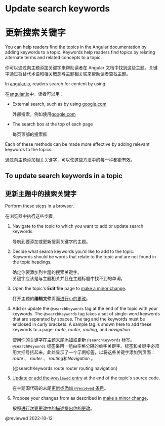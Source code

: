 # Update search keywords

# 更新搜索关键字

You can help readers find the topics in the Angular documentation by adding keywords to a topic.
Keywords help readers find topics by relating alternate terms and related concepts to a topic.

你可以通过向主题添加关键字来帮助读者在 Angular 文档中找到这些主题。关键字通过将替代术语和相关概念与主题相关联来帮助读者查找主题。

In [angular.io](https://angular.io), readers search for content by using:

在[angular.io](https://angular.io)中，读者可以用：

* External search, such as by using [google.com](https://google.com)

  外部搜索，例如使用[google.com](https://google.com)

* The search box at the top of each page

  每页顶部的搜索框

Each of these methods can be made more effective by adding relevant keywords to the topics.

通过向主题添加相关关键字，可以使这些方法中的每一种都更有效。

## To update search keywords in a topic

## 更新主题中的搜索关键字

Perform these steps in a browser.

在浏览器中执行这些步骤。

1. Navigate to the topic to which you want to add or update search keywords.

   导航到要添加或更新搜索关键字的主题。

1. Decide what search keywords you'd like to add to the topic.<br />Keywords should be words that relate to the topic and are not found in the topic headings.

   确定你要添加到主题的搜索关键字。<br />关键字应该是与主题相关并且在主题标题中找不到的单词。

1. Open the topic's **Edit file** page to [make a minor change](guide/contributors-guide-overview#to-make-a-minor-change-to-a-documentation-topic).

   打开主题的**编辑文件**页面[进行小的更改](guide/contributors-guide-overview#to-make-a-minor-change-to-a-documentation-topic)。

1. Add or update the `@searchKeywords` tag at the end of the topic with your keywords. The `@searchKeywords` tag takes a set of single-word keywords that are separated by spaces. The tag and the keywords must be enclosed in curly brackets. A sample tag is shown here to add these keywords to a page: *route*, *router*, *routing*, and *navigation*.

   使用你的关键字在主题末尾添加或更新 `@searchKeywords` 标签。 `@searchKeywords` 标签采用一组由空格分隔的单字关键字。标签和关键字必须用大括号括起来。此处显示了一个示例标签，以将这些关键字添加到页面： *route* 、 *router* 、 *routing*和*Navigation* 。

   <code-example>

   &lcub;&commat;searchKeywords route router routing navigation&rcub;

   </code-example>

1. [Update or add the `@reviewed` entry](guide/reviewing-content#update-the-last-reviewed-date) at the end of the topic's source code.

   在主题源代码的末尾[更新或添加 `@reviewed` 条目](guide/reviewing-content#update-the-last-reviewed-date)。

1. Propose your changes from as described in [make a minor change](guide/contributors-guide-overview#to-make-a-minor-change-to-a-documentation-topic).

   按照[进行次要更改中的描述提出你的更改](guide/contributors-guide-overview#to-make-a-minor-change-to-a-documentation-topic)。

<!-- links -->

<!-- external links -->

<!-- end links -->

@reviewed 2022-10-12
